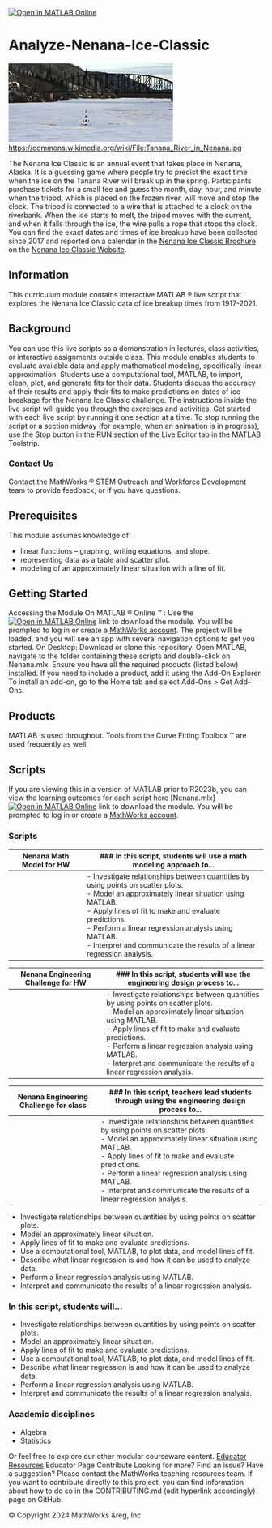 [![Open in MATLAB Online](https://www.mathworks.com/images/responsive/global/open-in-matlab-online.svg)](https://matlab.mathworks.com/open/github/v1?repo=mathworks/Analyze-Nenana-Ice-Classic)

# **Analyze-Nenana-Ice-Classic**<br>

![nenana](/Nenana.jpg)<br>
https://commons.wikimedia.org/wiki/File:Tanana_River_in_Nenana.jpg

The Nenana Ice Classic is an annual event that takes place in Nenana, Alaska. It is a guessing game where people try to predict the exact time when the ice on the Tanana River will break up in the spring. 
Participants purchase tickets for a small fee and guess the month, day, hour, and minute when the tripod, which is placed on the frozen river, will move and stop the clock. The tripod is connected to a wire that is attached to a clock on the riverbank. When the ice starts to melt, the tripod moves with the current, and when it falls through the ice, the wire pulls a rope that stops the clock. 
You can find  the exact dates and times of ice breakup have been collected since 2017 and reported on a calendar in the [Nenana Ice Classic Brochure](https://www.nenanaakiceclassic.com/brochures) on the [Nenana Ice Classic Website](https://www.nenanaakiceclassic.com/).

## **Information**<br>
This curriculum module contains interactive MATLAB &reg;   live script that explores the Nenana Ice Classic data of ice breakup times from 1917-2021.

## **Background**<br>
You can use this live scripts as a demonstration in lectures, class activities, or interactive assignments outside class. This module enables students to evaluate available data and apply mathematical modeling, specifically linear approximation. Students use a computational tool, MATLAB, to import, clean, plot, and generate fits for their data. Students discuss the accuracy of their results and apply their fits to make predictions on dates of ice breakage for the Nenana Ice Classic challenge.
The instructions inside the live script will guide you through the exercises and activities. Get started with each live script by running it one section at a time. To stop running the script or a section midway (for example, when an animation is in progress), use the  Stop button in the RUN section of the Live Editor tab in the MATLAB Toolstrip.

### **Contact Us**<br>
Contact the MathWorks &reg;   STEM Outreach and Workforce Development team to provide feedback, or if you have questions.

## **Prerequisites**<br>
This module assumes knowledge of:
- linear functions – graphing, writing equations, and slope.
- representing data as a table and scatter plot.
- modeling of an approximately linear situation with a line of fit.

## **Getting Started**<br>
Accessing the Module
On MATLAB &reg; Online &trade; :
Use the  [![Open in MATLAB Online](https://www.mathworks.com/images/responsive/global/open-in-matlab-online.svg)](https://matlab.mathworks.com/open/github/v1?repo=mathworks/Analyze-Nenana-Ice-Classic) link to download the module. You will be prompted to log in or create a [MathWorks account](https://www.mathworks.com/mwaccount/register). The project will be loaded, and you will see an app with several navigation options to get you started.
On Desktop:
Download or clone this repository. Open MATLAB, navigate to the folder containing these scripts and double-click on Nenana.mlx.
Ensure you have all the required products (listed below) installed. If you need to include a product, add it using the Add-On Explorer. To install an add-on, go to the Home tab and select   Add-Ons > Get Add-Ons. 

## **Products**<br>
MATLAB is used throughout. Tools from the Curve Fitting Toolbox &trade;  are used frequently as well. 

## **Scripts**<br>
If you are viewing this in a version of MATLAB prior to R2023b, you can view the learning outcomes for each script here
[Nenana.mlx][![Open in MATLAB Online](https://www.mathworks.com/images/responsive/global/open-in-matlab-online.svg)](https://matlab.mathworks.com/open/github/v1?repo=mathworks/Analyze-Nenana-Ice-Classic)
link to download the module. You will be prompted to log in or create a [MathWorks account](https://www.mathworks.com/mwaccount/register).

### **Scripts**<br>
| Nenana Math Model for HW | ### **In this script, students will use a math modeling approach to...**                                                                                                                                                                                                                                                      |
|------------------|-------------------------------------------------------------------------------------------------------------------------------------------------------------------------------------------------------------------------------------------------------------------------------------------------------------------------------|
|                  | - Investigate relationships between quantities by using points on scatter plots.<br> - Model an approximately linear situation using MATLAB.<br>  - Apply lines of fit to make and evaluate predictions.<br>  - Perform a linear regression analysis using MATLAB.<br>  - Interpret and communicate the results of a linear regression analysis.<br>  |

| Nenana Engineering Challenge for HW | ### **In this script, students will use the engineering design process to...**                                                                                                                                                                                                                                                      |
|------------------|-------------------------------------------------------------------------------------------------------------------------------------------------------------------------------------------------------------------------------------------------------------------------------------------------------------------------------|
|                  | - Investigate relationships between quantities by using points on scatter plots.<br> - Model an approximately linear situation using MATLAB.<br>  - Apply lines of fit to make and evaluate predictions.<br>  - Perform a linear regression analysis using MATLAB.<br>  - Interpret and communicate the results of a linear regression analysis.<br>  |


| Nenana Engineering Challenge for class | ### **In this script, teachers lead students through using the engineering design process to...**                                                                                                                                                                                                                                                      |
|------------------|-------------------------------------------------------------------------------------------------------------------------------------------------------------------------------------------------------------------------------------------------------------------------------------------------------------------------------|
|                  | - Investigate relationships between quantities by using points on scatter plots.<br> - Model an approximately linear situation using MATLAB.<br>  - Apply lines of fit to make and evaluate predictions.<br>  - Perform a linear regression analysis using MATLAB.<br>  - Interpret and communicate the results of a linear regression analysis.<br>  |
- Investigate relationships between quantities by using points on scatter plots.
- Model an approximately linear situation.
- Apply lines of fit to make and evaluate predictions.
- Use a computational tool, MATLAB, to plot data, and model lines of fit.
- Describe what linear regression is and how it can be used to analyze data.
- Perform a linear regression analysis using MATLAB.
- Interpret and communicate the results of a linear regression analysis.

### **In this script, students will...**<br>
- Investigate relationships between quantities by using points on scatter plots.
- Model an approximately linear situation.
- Apply lines of fit to make and evaluate predictions.
- Use a computational tool, MATLAB, to plot data, and model lines of fit.
- Describe what linear regression is and how it can be used to analyze data.
- Perform a linear regression analysis using MATLAB.
- Interpret and communicate the results of a linear regression analysis.

### **Academic disciplines**<br>
- Algebra
- Statistics


Or feel free to explore our other modular courseware content.
[Educator Resources](https://www.mathworks.com/academia/educators/resources.html?s_tid=srchtitle_site_search_1_educator%20resources)
Educator Page
Contribute 
Looking for more? Find an issue? Have a suggestion? Please contact the MathWorks teaching resources team. If you want to contribute directly to this project, you can find information about how to do so in the CONTRIBUTING.md  (edit hyperlink accordingly) page on GitHub.

© Copyright 2024 MathWorks &reg, Inc


